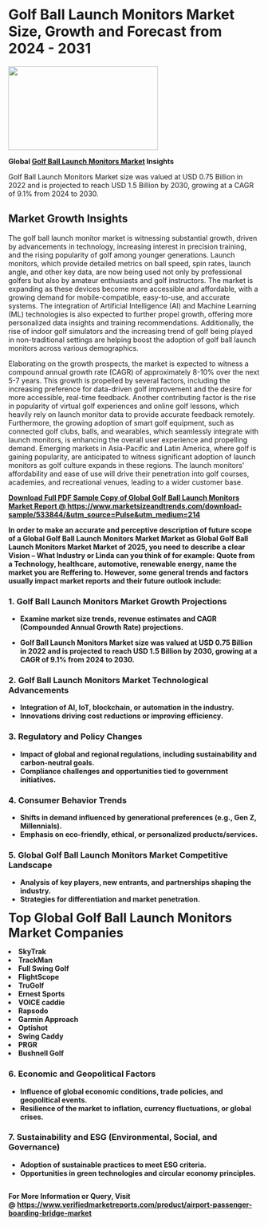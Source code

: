 <H1>Golf Ball Launch Monitors Market Size, Growth and Forecast from 2024 - 2031</H1><img class="aligncenter size-medium wp-image-584254" src="https://thirdeyenews.in/wp-content/uploads/2024/09/Global-Market-Research-300x168.jpeg" alt="" width="300" height="168" /><p><strong>Global&nbsp;<a href="https://www.marketsizeandtrends.com/download-sample/533844/&amp;utm_source=Pulse&amp;utm_medium=214">Golf Ball Launch Monitors Market</a> Insights</strong></p><p>Golf Ball Launch Monitors Market size was valued at USD 0.75 Billion in 2022 and is projected to reach USD 1.5 Billion by 2030, growing at a CAGR of 9.1% from 2024 to 2030.</p><p><h2>Market Growth Insights</h2> <p>The golf ball launch monitor market is witnessing substantial growth, driven by advancements in technology, increasing interest in precision training, and the rising popularity of golf among younger generations. Launch monitors, which provide detailed metrics on ball speed, spin rates, launch angle, and other key data, are now being used not only by professional golfers but also by amateur enthusiasts and golf instructors. The market is expanding as these devices become more accessible and affordable, with a growing demand for mobile-compatible, easy-to-use, and accurate systems. The integration of Artificial Intelligence (AI) and Machine Learning (ML) technologies is also expected to further propel growth, offering more personalized data insights and training recommendations. Additionally, the rise of indoor golf simulators and the increasing trend of golf being played in non-traditional settings are helping boost the adoption of golf ball launch monitors across various demographics.</p> <p><strong><a href="#"></a></strong></p> <p>Elaborating on the growth prospects, the market is expected to witness a compound annual growth rate (CAGR) of approximately 8-10% over the next 5-7 years. This growth is propelled by several factors, including the increasing preference for data-driven golf improvement and the desire for more accessible, real-time feedback. Another contributing factor is the rise in popularity of virtual golf experiences and online golf lessons, which heavily rely on launch monitor data to provide accurate feedback remotely. Furthermore, the growing adoption of smart golf equipment, such as connected golf clubs, balls, and wearables, which seamlessly integrate with launch monitors, is enhancing the overall user experience and propelling demand. Emerging markets in Asia-Pacific and Latin America, where golf is gaining popularity, are anticipated to witness significant adoption of launch monitors as golf culture expands in these regions. The launch monitors' affordability and ease of use will drive their penetration into golf courses, academies, and recreational venues, leading to a wider customer base.</p> <p><strong><a href="#"></p><p><span class=""><strong>Download Full PDF Sample Copy of Global Golf Ball Launch Monitors Market Report</strong> @ <a href="https://www.marketsizeandtrends.com/download-sample/533844/&amp;utm_source=Pulse&amp;utm_medium=214" target="_blank">https://www.marketsizeandtrends.com/download-sample/533844/&amp;utm_source=Pulse&amp;utm_medium=214</a></span></p><p>In order to make an accurate and perceptive description of future scope of a Global&nbsp;Golf Ball Launch Monitors Market Market as Global&nbsp;Golf Ball Launch Monitors Market Market of 2025, you need to describe a clear Vision &ndash; What Industry or Linda can you think of for example: Quote from a Technology, healthcare, automotive, renewable energy, name the market you are Reffering to. However, some general trends and factors usually impact market reports and their future outlook include:</p><h3>1.&nbsp;<strong>Golf Ball Launch Monitors Market Growth Projections</strong></h3><ul><li>Examine market size trends, revenue estimates and CAGR (Compounded Annual Growth Rate) projections.</li><li><p>Golf Ball Launch Monitors Market size was valued at USD 0.75 Billion in 2022 and is projected to reach USD 1.5 Billion by 2030, growing at a CAGR of 9.1% from 2024 to 2030.</p></li></ul><h3>2.&nbsp;<strong>Golf Ball Launch Monitors Market Technological Advancements</strong></h3><ul><li>Integration of AI, IoT, blockchain, or automation in the industry.</li><li>Innovations driving cost reductions or improving efficiency.</li></ul><h3>3.&nbsp;<strong>Regulatory and Policy Changes</strong></h3><ul><li>Impact of global and regional regulations, including sustainability and carbon-neutral goals.</li><li>Compliance challenges and opportunities tied to government initiatives.</li></ul><h3>4.&nbsp;<strong>Consumer Behavior Trends</strong></h3><ul><li>Shifts in demand influenced by generational preferences (e.g., Gen Z, Millennials).</li><li>Emphasis on eco-friendly, ethical, or personalized products/services.</li></ul><h3>5.&nbsp;<strong>Global Golf Ball Launch Monitors Market Competitive Landscape</strong></h3><ul><li>Analysis of key players, new entrants, and partnerships shaping the industry.</li><li>Strategies for differentiation and market penetration.</li></ul><p data-pm-slice="1 1 []"><span style="color: inherit; font-family: inherit; font-size: 25px;">Top Global Golf Ball Launch Monitors Market Companies</span></p><div class="" data-test-id=""><p><li>SkyTrak</li><li> TrackMan</li><li> Full Swing Golf</li><li> FlightScope</li><li> TruGolf</li><li> Ernest Sports</li><li> VOICE caddie</li><li> Rapsodo</li><li> Garmin Approach</li><li> Optishot</li><li> Swing Caddy</li><li> PRGR</li><li> Bushnell Golf</li></p></div><h3>6.&nbsp;<strong>Economic and Geopolitical Factors</strong></h3><ul><li>Influence of global economic conditions, trade policies, and geopolitical events.</li><li>Resilience of the market to inflation, currency fluctuations, or global crises.</li></ul><h3>7.&nbsp;<strong>Sustainability and ESG (Environmental, Social, and Governance)</strong></h3><ul><li>Adoption of sustainable practices to meet ESG criteria.</li><li>Opportunities in green technologies and circular economy principles.</li></ul><h2><strong style="font-size: 14px;">For More Information or Query, Visit @&nbsp;</strong><a style="background-color: #ffffff; font-size: 14px;" href="https://www.marketsizeandtrends.com/report/golf-ball-launch-monitors-market/" target="_blank">https://www.verifiedmarketreports.com/product/airport-passenger-boarding-bridge-market</a></h2>
